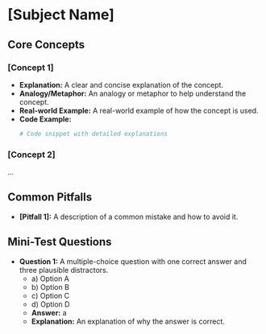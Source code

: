 # [Subject Name]

## Core Concepts

### [Concept 1]

- **Explanation:** A clear and concise explanation of the concept.
- **Analogy/Metaphor:** An analogy or metaphor to help understand the concept.
- **Real-world Example:** A real-world example of how the concept is used.
- **Code Example:**
  ```python
  # Code snippet with detailed explanations
  ```

### [Concept 2]

...

## Common Pitfalls

- **[Pitfall 1]:** A description of a common mistake and how to avoid it.

## Mini-Test Questions

- **Question 1:** A multiple-choice question with one correct answer and three plausible distractors.
  - a) Option A
  - b) Option B
  - c) Option C
  - d) Option D
  - **Answer:** a
  - **Explanation:** An explanation of why the answer is correct.
